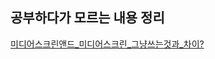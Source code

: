 ## 공부하다가 모르는 내용 정리 


[미디어스크린앤드_미디어스크린_그냥쓰는것과_차이?](https://stackoverflow.com/questions/8549529/what-is-the-difference-between-screen-and-only-screen-in-media-queries)